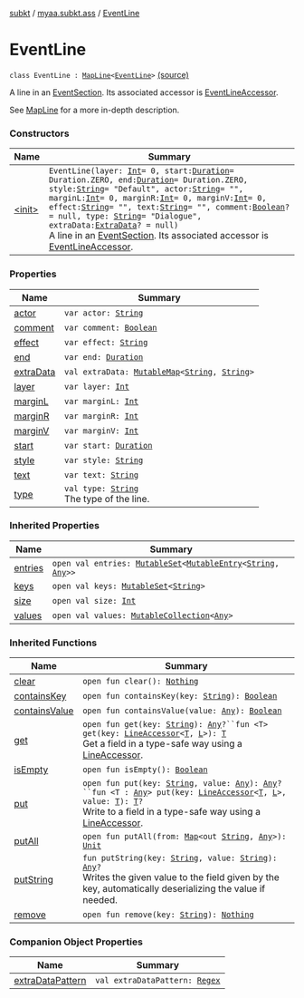 [subkt](../../index.md) / [myaa.subkt.ass](../index.md) / [EventLine](./index.md)

# EventLine

`class EventLine : `[`MapLine`](../-map-line/index.md)`<`[`EventLine`](./index.md)`>` [(source)](https://github.com/Myaamori/SubKt/blob/0.1.8/src/main/kotlin/myaa/subkt/ass/parser.kt#L449)

A line in an [EventSection](../-event-section/index.md).
Its associated accessor is [EventLineAccessor](../-event-line-accessor/index.md).

See [MapLine](../-map-line/index.md) for a more in-depth description.

### Constructors

| Name | Summary |
|---|---|
| [&lt;init&gt;](-init-.md) | `EventLine(layer: `[`Int`](https://kotlinlang.org/api/latest/jvm/stdlib/kotlin/-int/index.html)` = 0, start: `[`Duration`](https://docs.oracle.com/javase/9/docs/api/java/time/Duration.html)` = Duration.ZERO, end: `[`Duration`](https://docs.oracle.com/javase/9/docs/api/java/time/Duration.html)` = Duration.ZERO, style: `[`String`](https://kotlinlang.org/api/latest/jvm/stdlib/kotlin/-string/index.html)` = "Default", actor: `[`String`](https://kotlinlang.org/api/latest/jvm/stdlib/kotlin/-string/index.html)` = "", marginL: `[`Int`](https://kotlinlang.org/api/latest/jvm/stdlib/kotlin/-int/index.html)` = 0, marginR: `[`Int`](https://kotlinlang.org/api/latest/jvm/stdlib/kotlin/-int/index.html)` = 0, marginV: `[`Int`](https://kotlinlang.org/api/latest/jvm/stdlib/kotlin/-int/index.html)` = 0, effect: `[`String`](https://kotlinlang.org/api/latest/jvm/stdlib/kotlin/-string/index.html)` = "", text: `[`String`](https://kotlinlang.org/api/latest/jvm/stdlib/kotlin/-string/index.html)` = "", comment: `[`Boolean`](https://kotlinlang.org/api/latest/jvm/stdlib/kotlin/-boolean/index.html)`? = null, type: `[`String`](https://kotlinlang.org/api/latest/jvm/stdlib/kotlin/-string/index.html)` = "Dialogue", extraData: `[`ExtraData`](../-extra-data.md)`? = null)`<br>A line in an [EventSection](../-event-section/index.md). Its associated accessor is [EventLineAccessor](../-event-line-accessor/index.md). |

### Properties

| Name | Summary |
|---|---|
| [actor](actor.md) | `var actor: `[`String`](https://kotlinlang.org/api/latest/jvm/stdlib/kotlin/-string/index.html) |
| [comment](comment.md) | `var comment: `[`Boolean`](https://kotlinlang.org/api/latest/jvm/stdlib/kotlin/-boolean/index.html) |
| [effect](effect.md) | `var effect: `[`String`](https://kotlinlang.org/api/latest/jvm/stdlib/kotlin/-string/index.html) |
| [end](end.md) | `var end: `[`Duration`](https://docs.oracle.com/javase/9/docs/api/java/time/Duration.html) |
| [extraData](extra-data.md) | `val extraData: `[`MutableMap`](https://kotlinlang.org/api/latest/jvm/stdlib/kotlin.collections/-mutable-map/index.html)`<`[`String`](https://kotlinlang.org/api/latest/jvm/stdlib/kotlin/-string/index.html)`, `[`String`](https://kotlinlang.org/api/latest/jvm/stdlib/kotlin/-string/index.html)`>` |
| [layer](layer.md) | `var layer: `[`Int`](https://kotlinlang.org/api/latest/jvm/stdlib/kotlin/-int/index.html) |
| [marginL](margin-l.md) | `var marginL: `[`Int`](https://kotlinlang.org/api/latest/jvm/stdlib/kotlin/-int/index.html) |
| [marginR](margin-r.md) | `var marginR: `[`Int`](https://kotlinlang.org/api/latest/jvm/stdlib/kotlin/-int/index.html) |
| [marginV](margin-v.md) | `var marginV: `[`Int`](https://kotlinlang.org/api/latest/jvm/stdlib/kotlin/-int/index.html) |
| [start](start.md) | `var start: `[`Duration`](https://docs.oracle.com/javase/9/docs/api/java/time/Duration.html) |
| [style](style.md) | `var style: `[`String`](https://kotlinlang.org/api/latest/jvm/stdlib/kotlin/-string/index.html) |
| [text](text.md) | `var text: `[`String`](https://kotlinlang.org/api/latest/jvm/stdlib/kotlin/-string/index.html) |
| [type](type.md) | `val type: `[`String`](https://kotlinlang.org/api/latest/jvm/stdlib/kotlin/-string/index.html)<br>The type of the line. |

### Inherited Properties

| Name | Summary |
|---|---|
| [entries](../-map-line/entries.md) | `open val entries: `[`MutableSet`](https://kotlinlang.org/api/latest/jvm/stdlib/kotlin.collections/-mutable-set/index.html)`<`[`MutableEntry`](https://kotlinlang.org/api/latest/jvm/stdlib/kotlin.collections/-mutable-map/-mutable-entry/index.html)`<`[`String`](https://kotlinlang.org/api/latest/jvm/stdlib/kotlin/-string/index.html)`, `[`Any`](https://kotlinlang.org/api/latest/jvm/stdlib/kotlin/-any/index.html)`>>` |
| [keys](../-map-line/keys.md) | `open val keys: `[`MutableSet`](https://kotlinlang.org/api/latest/jvm/stdlib/kotlin.collections/-mutable-set/index.html)`<`[`String`](https://kotlinlang.org/api/latest/jvm/stdlib/kotlin/-string/index.html)`>` |
| [size](../-map-line/size.md) | `open val size: `[`Int`](https://kotlinlang.org/api/latest/jvm/stdlib/kotlin/-int/index.html) |
| [values](../-map-line/values.md) | `open val values: `[`MutableCollection`](https://kotlinlang.org/api/latest/jvm/stdlib/kotlin.collections/-mutable-collection/index.html)`<`[`Any`](https://kotlinlang.org/api/latest/jvm/stdlib/kotlin/-any/index.html)`>` |

### Inherited Functions

| Name | Summary |
|---|---|
| [clear](../-map-line/clear.md) | `open fun clear(): `[`Nothing`](https://kotlinlang.org/api/latest/jvm/stdlib/kotlin/-nothing/index.html) |
| [containsKey](../-map-line/contains-key.md) | `open fun containsKey(key: `[`String`](https://kotlinlang.org/api/latest/jvm/stdlib/kotlin/-string/index.html)`): `[`Boolean`](https://kotlinlang.org/api/latest/jvm/stdlib/kotlin/-boolean/index.html) |
| [containsValue](../-map-line/contains-value.md) | `open fun containsValue(value: `[`Any`](https://kotlinlang.org/api/latest/jvm/stdlib/kotlin/-any/index.html)`): `[`Boolean`](https://kotlinlang.org/api/latest/jvm/stdlib/kotlin/-boolean/index.html) |
| [get](../-map-line/get.md) | `open fun get(key: `[`String`](https://kotlinlang.org/api/latest/jvm/stdlib/kotlin/-string/index.html)`): `[`Any`](https://kotlinlang.org/api/latest/jvm/stdlib/kotlin/-any/index.html)`?``fun <T> get(key: `[`LineAccessor`](../-line-accessor/index.md)`<`[`T`](../-map-line/get.md#T)`, `[`L`](../-map-line/index.md#L)`>): `[`T`](../-map-line/get.md#T)<br>Get a field in a type-safe way using a [LineAccessor](../-line-accessor/index.md). |
| [isEmpty](../-map-line/is-empty.md) | `open fun isEmpty(): `[`Boolean`](https://kotlinlang.org/api/latest/jvm/stdlib/kotlin/-boolean/index.html) |
| [put](../-map-line/put.md) | `open fun put(key: `[`String`](https://kotlinlang.org/api/latest/jvm/stdlib/kotlin/-string/index.html)`, value: `[`Any`](https://kotlinlang.org/api/latest/jvm/stdlib/kotlin/-any/index.html)`): `[`Any`](https://kotlinlang.org/api/latest/jvm/stdlib/kotlin/-any/index.html)`?``fun <T : `[`Any`](https://kotlinlang.org/api/latest/jvm/stdlib/kotlin/-any/index.html)`> put(key: `[`LineAccessor`](../-line-accessor/index.md)`<`[`T`](../-map-line/put.md#T)`, `[`L`](../-map-line/index.md#L)`>, value: `[`T`](../-map-line/put.md#T)`): `[`T`](../-map-line/put.md#T)`?`<br>Write to a field in a type-safe way using a [LineAccessor](../-line-accessor/index.md). |
| [putAll](../-map-line/put-all.md) | `open fun putAll(from: `[`Map`](https://kotlinlang.org/api/latest/jvm/stdlib/kotlin.collections/-map/index.html)`<out `[`String`](https://kotlinlang.org/api/latest/jvm/stdlib/kotlin/-string/index.html)`, `[`Any`](https://kotlinlang.org/api/latest/jvm/stdlib/kotlin/-any/index.html)`>): `[`Unit`](https://kotlinlang.org/api/latest/jvm/stdlib/kotlin/-unit/index.html) |
| [putString](../-map-line/put-string.md) | `fun putString(key: `[`String`](https://kotlinlang.org/api/latest/jvm/stdlib/kotlin/-string/index.html)`, value: `[`String`](https://kotlinlang.org/api/latest/jvm/stdlib/kotlin/-string/index.html)`): `[`Any`](https://kotlinlang.org/api/latest/jvm/stdlib/kotlin/-any/index.html)`?`<br>Writes the given value to the field given by the key, automatically deserializing the value if needed. |
| [remove](../-map-line/remove.md) | `open fun remove(key: `[`String`](https://kotlinlang.org/api/latest/jvm/stdlib/kotlin/-string/index.html)`): `[`Nothing`](https://kotlinlang.org/api/latest/jvm/stdlib/kotlin/-nothing/index.html) |

### Companion Object Properties

| Name | Summary |
|---|---|
| [extraDataPattern](extra-data-pattern.md) | `val extraDataPattern: `[`Regex`](https://kotlinlang.org/api/latest/jvm/stdlib/kotlin.text/-regex/index.html) |
